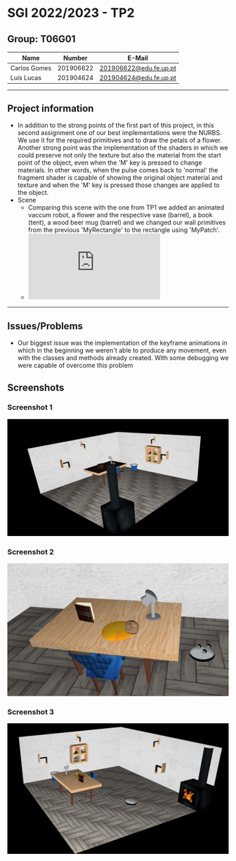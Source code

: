 # SGI 2022/2023 - TP2

## Group: T06G01

| Name             | Number    | E-Mail             |
| ---------------- | --------- | ------------------ |
| Carlos Gomes         | 201906622 | 201906622@edu.fe.up.pt|
| Luís Lucas         | 201904624 |   201904624@edu.fe.up.pt              |

----
## Project information

-  In addition to the strong points of the first part of this project, in this second assignment one of our best implementations were the NURBS. We use it for the required primitives and to draw the petals of a flower. Another strong point was the implementation of the shaders in which we could preserve not only the texture but also the material from the start point of the object, even when the 'M' key is pressed to change materials. In other words, when the pulse comes back to 'normal' the fragment shader is capable of showing the original object material and texture and when the 'M' key is pressed those changes are applied to the object.
- Scene
  - Comparing this scene with the one from TP1 we added an animated vaccum robot, a flower and the respective vase (barrel), a book (tent), a wood beer mug (barrel) and we changed our wall primitives from the previous 'MyRectangle' to the rectangle using 'MyPatch'.
  - ![Relative Link to the Scene](https://git.fe.up.pt/sgi-meic/sgi-2022-2023/t06/sgi-t06-g01/-/blob/main/tp2/scenes/demo.xml)
----
## Issues/Problems

- Our biggest issue was the implementation of the keyframe animations in which in the beginning we weren't able to produce any movement, even with the classes and methods already created. With some debugging we were capable of overcome this problem

## Screenshots
### Screenshot 1

![screenshot1](screenshots/screenshot1.png)
### Screenshot 2
![screenshot2](screenshots/screenshot2.png)
### Screenshot 3
![screenshot3](screenshots/screenshot3.png)